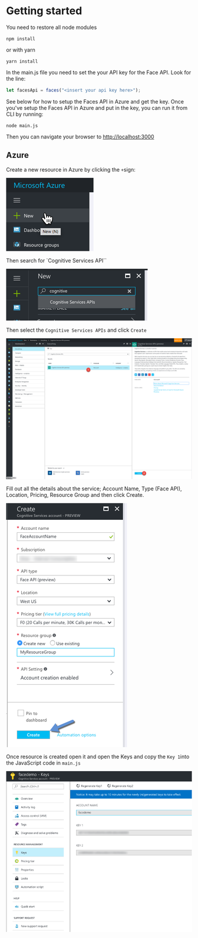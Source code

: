 # Getting started

You need to restore all node modules

```cli
npm install
```

or with yarn

```cli
yarn install
```

In the main.js file you need to set the your API key for the Face API.
Look for the line:

```javascript
let facesApi = faces("<insert your api key here>");
```

See below for how to setup the Faces API in Azure and get the key.
Once you've setup the Faces API in Azure and put in the key, you can run it
from CLI by running:

```cli
node main.js
```

Then you can navigate your browser to [http://localhost:3000](http://localhost:3000)


## Azure

Create a new resource in Azure by clicking the `+`sign:

![Azure New](images/azure_new.png)

Then search for `Cognitive Services API``

![Azure Marketplace Search](images/azure_marketplace_search.png)

Then select the `Cognitive Services APIs` and click `Create`

![Azure Marketplace Create](images/azure_marketplace_create.png)

Fill out all the details about the service; Account Name, Type (Face API), Location, Pricing, Resource Group and then click Create.

![Azure Resource Create](images/azure_resource_create.png)

Once resource is created open it and open the Keys and copy the `Key 1`into the JavaScript code in `main.js`

![Azure Keys](images/azure_keys.png)